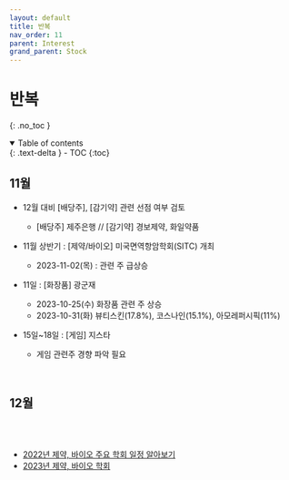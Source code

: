 ```yaml
---
layout: default
title: 반복
nav_order: 11
parent: Interest
grand_parent: Stock
---
```


# 반복
{: .no_toc }

<details open markdown="block">
  <summary>
    Table of contents
  </summary>
  {: .text-delta }
- TOC
{:toc}
</details>
<!------------------------------------ STEP ------------------------------------>


## 11월

* 12월 대비 [배당주], [감기약] 관련 선점 여부 검토
  * [배당주] 제주은행 // [감기약] 경보제약, 화일약품


* 11월 상반기 : [제약/바이오] 미국면역항암학회(SITC) 개최
  * 2023-11-02(목) : 관련 주 급상승

* 11일 : [화장품] 광군재
    * 2023-10-25(수) 화장품 관련 주 상승
    * 2023-10-31(화) 뷰티스킨(17.8%), 코스나인(15.1%), 아모레퍼시픽(11%) 

* 15일~18일 : [게임] 지스타
    * 게임 관련주 경향 파악 필요

<br>


## 12월

<br>

<br>

* [2022년 제약, 바이오 주요 학회 일정 알아보기](https://lazarus0211.tistory.com/m/520)
* [2023년 제약, 바이오 학회](https://hjs9310.tistory.com/614#google_vignette)

